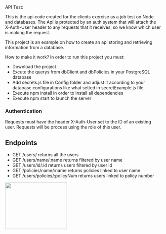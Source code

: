 ﻿API Test:


This is the api code created for the clients exercise as a job test on Node and databases. The ApI is protected by an auth system that will attach the X-Auth-User header to any requests that it receives, so we know which user is making the request.

This project is an example on how to create an api storing and retrieving information from a database.

How to make it work?
In order to run this project you must:

*	Download the project
*	Excute the querys from dbClient and dbPolicies in your PostgreSQL database
*	Add secrets.js file in Config folder and adjust it according to your database configurations like what setted in secretExample.js file.
*	Execute npm install in order to install all dependencies
*	Execute npm start to launch the server


### Authentication

Requests must have the header X-Auth-User set to the ID of an existing user. Requests will be process using the role of this user.

## Endpoints 

* GET /users/ returns all the users
* GET /users/name/:name returns filtered by user name
* GET /users/id/:id returns users filtered by user id
* GET /policies/name/:name returns policies linked to user name
* GET /users/policies/:policyNum returns users linked to policy number



<img src="https://media1.tenor.com/images/03d14d3bfe12e420efd76774ab1615c9/tenor.gif?itemid=6007757" height="150" width="200">

